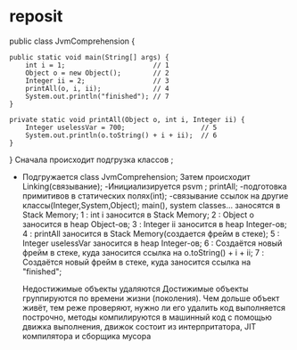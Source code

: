 # reposit
public class JvmComprehension {

    public static void main(String[] args) {
        int i = 1;                      // 1
        Object o = new Object();        // 2
        Integer ii = 2;                 // 3
        printAll(o, i, ii);             // 4
        System.out.println("finished"); // 7
    }

    private static void printAll(Object o, int i, Integer ii) {
        Integer uselessVar = 700;                   // 5
        System.out.println(o.toString() + i + ii);  // 6
    }
}
Сначала происходит подгрузка  классов ;
- Подгружается class JvmComprehension;
Затем происходит Linking(связывание);
-Инициализируется psvm ; printAll;
-подготовка примитивов в статических полях(int);
-связывание ссылок на другие классы(Integer,System,Object);
main(), system classes...  заносятся в Stack Memory;
1 : int i заносится в  Stack Memory;
2 : Object o заносится в heap Object-ов;
3 : Integer ii заносится в heap Integer-ов;
4 : printAll заносится в Stack Memory(создается фрейм в стеке);
5 : Integer uselessVar заносится в heap Integer-ов;
6 : Создаётся новый фрейм в стеке, куда заносится  ссылка на o.toString() + i + ii;
7 : Создаётся новый фрейм в стеке, куда заносится ссылка на  "finished";

  Недостижимые объекты удаляются
Достижимые объекты группируются по времени жизни (поколения).
Чем дольше объект живёт, тем реже проверяют, нужно ли его удалить
код выполняется построчно, методы компилируются в машинный код с помощью движка выполнения, движок состоит из интерпритатора, JIT компилятора и сборщика мусора

